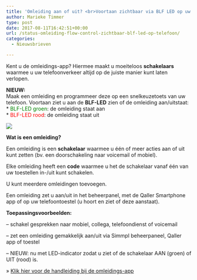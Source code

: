 ```yaml
---
title: 'Omleiding aan of uit? <br>Voortaan zichtbaar via BLF LED op uw toestel'
author: Marieke Timmer
type: post
date: 2017-08-11T16:42:51+00:00
url: /status-omleiding-flow-control-zichtbaar-blf-led-op-telefoon/
categories:
  - Nieuwsbrieven

---
```


Kent u de omleidings-app? Hiermee maakt u moeiteloos <strong>schakelaars </strong>waarmee u uw telefoonverkeer altijd op de juiste manier kunt laten verlopen.
<!--more-->

<b>NIEUW:</b><br /> Maak een omleiding en programmeer deze op een snelkeuzetoets van uw telefoon. Voortaan ziet u aan de <strong>BLF-LED</strong> zien of de omleiding aan/uitstaat:<br /> * <font color="green">BLF-LED groen</font>: de omleiding staat aan<br /> * <font color="red">BLF-LED rood</font>: de omleiding staat uit

 <a href="https://www.simmpl.nl/downloads/Simmpl_omleidingsapp.pdf"><img src="https://res.cloudinary.com/callvoip/image/upload/v1556647042/flowcontrol_blf-2.png" class="alignright size-full" /></a>

**Wat is een omleiding?**

Een omleiding is een **schakelaar** waarmee u één of meer acties aan of uit kunt zetten (bv. een doorschakeling naar voicemail of mobiel).

Elke omleiding heeft een **code** waarmee u het de schakelaar vanaf één van uw toestellen in-/uit kunt schakelen.

U kunt meerdere omleidingen toevoegen.

Een omleiding zet u aan/uit in het beheerpanel, met de Qaller Smartphone app of op uw telefoontoestel (u hoort en ziet of deze aanstaat).

**Toepassingsvoorbeelden:**

&#8211; schakel gesprekken naar mobiel, collega, telefoondienst of voicemail

&#8211; zet een omleiding gemakkelijk aan/uit via Simmpl beheerpaneel, Qaller app of toestel

&#8211; NIEUW: nu met LED-indicator zodat u ziet of de schakelaar AAN (groen) of UIT (rood) is.

&raquo; [Klik hier voor de handleiding bij de omleidings-app][1]

 [1]: https://www.simmpl.nl/downloads/Simmpl_omleidingsapp.pdf